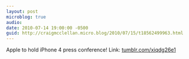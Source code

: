 ```yaml
---
layout: post
microblog: true
audio: 
date: 2010-07-14 19:00:00 -0500
guid: http://craigmcclellan.micro.blog/2010/07/15/t18562499963.html
---
```

Apple to hold iPhone 4 press conference! Link: [tumblr.com/xiqdg26e1](http://tumblr.com/xiqdg26e1)
